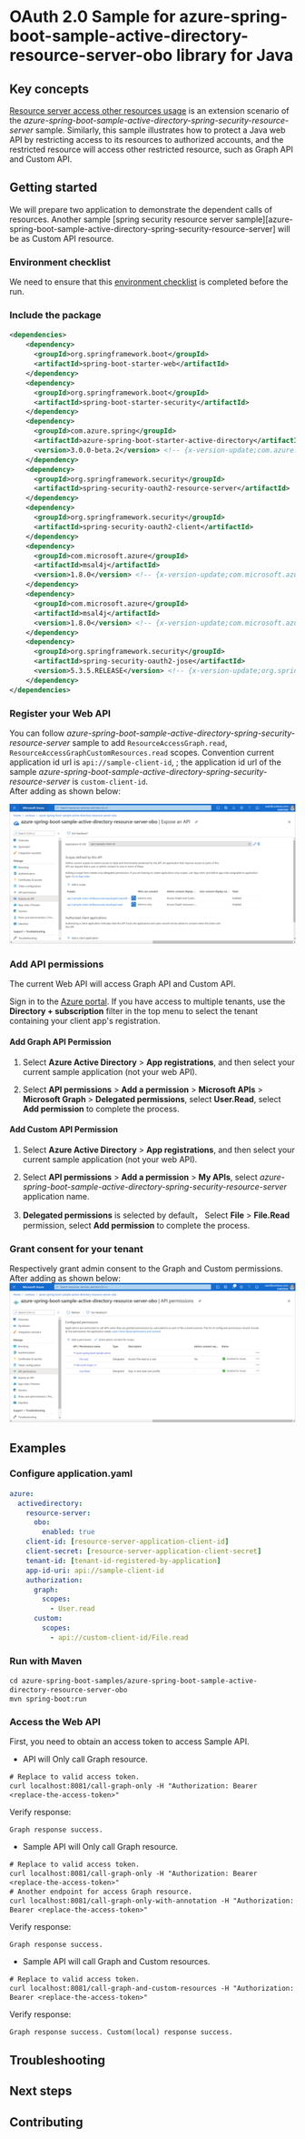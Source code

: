 # OAuth 2.0 Sample for azure-spring-boot-sample-active-directory-resource-server-obo library for Java

## Key concepts
[Resource server access other resources usage][resource-server-access-other-resources-usage] is an extension scenario of the *azure-spring-boot-sample-active-directory-spring-security-resource-server* sample. Similarly, this sample illustrates how to protect a Java web API by restricting access to its resources to authorized accounts, and the restricted resource will access other restricted resource, such as Graph API and Custom API.


## Getting started
We will prepare two application to demonstrate the dependent calls of resources.
Another sample [spring security resource server sample][azure-spring-boot-sample-active-directory-spring-security-resource-server] will be as Custom API resource.

### Environment checklist
We need to ensure that this [environment checklist][ready-to-run-checklist] is completed before the run.

### Include the package

```xml
<dependencies>
    <dependency>
      <groupId>org.springframework.boot</groupId>
      <artifactId>spring-boot-starter-web</artifactId>
    </dependency>
    <dependency>
      <groupId>org.springframework.boot</groupId>
      <artifactId>spring-boot-starter-security</artifactId>
    </dependency>
    <dependency>
      <groupId>com.azure.spring</groupId>
      <artifactId>azure-spring-boot-starter-active-directory</artifactId>
      <version>3.0.0-beta.2</version> <!-- {x-version-update;com.azure.spring:azure-spring-boot-starter-active-directory;current} -->
    </dependency>
    <dependency>
      <groupId>org.springframework.security</groupId>
      <artifactId>spring-security-oauth2-resource-server</artifactId>
    </dependency>
    <dependency>
      <groupId>org.springframework.security</groupId>
      <artifactId>spring-security-oauth2-client</artifactId>
    </dependency>
    <dependency>
      <groupId>com.microsoft.azure</groupId>
      <artifactId>msal4j</artifactId>
      <version>1.8.0</version> <!-- {x-version-update;com.microsoft.azure:msal4j;external_dependency} -->
    </dependency>
    <dependency>
      <groupId>com.microsoft.azure</groupId>
      <artifactId>msal4j</artifactId>
      <version>1.8.0</version> <!-- {x-version-update;com.microsoft.azure:msal4j;external_dependency} -->
    </dependency>
    <dependency>
      <groupId>org.springframework.security</groupId>
      <artifactId>spring-security-oauth2-jose</artifactId>
      <version>5.3.5.RELEASE</version> <!-- {x-version-update;org.springframework.security:spring-security-oauth2-jose;external_dependency} -->
    </dependency>
</dependencies>
```

### Register your Web API
You can follow *azure-spring-boot-sample-active-directory-spring-security-resource-server* sample to add `ResourceAccessGraph.read`, `ResourceAccessGraphCustomResources.read` scopes. 
Convention current application id url is `api://sample-client-id`, ; the application id url of the sample *azure-spring-boot-sample-active-directory-spring-security-resource-server* is `custom-client-id`.  
After adding as shown below:

   ![API Permissions](docs/resource-server-obo-add-scope.png)

### Add API permissions
The current Web API will access Graph API and Custom API. 

Sign in to the [Azure portal][azure-portal]. If you have access to multiple tenants, use the **Directory + subscription** filter  in the top menu to select the tenant containing your client app's registration.

#### Add Graph API Permission
1. Select **Azure Active Directory** > **App registrations**, and then select your current sample application (not your web API).

2. Select **API permissions** > **Add a permission** > **Microsoft APIs** > **Microsoft Graph** > **Delegated permissions**, select **User.Read**, select **Add permission** to complete the process.

#### Add Custom API Permission

1. Select **Azure Active Directory** > **App registrations**, and then select your current sample application (not your web API).

2. Select **API permissions** > **Add a permission** > **My APIs**, select *azure-spring-boot-sample-active-directory-spring-security-resource-server* application name.

3. **Delegated permissions** is selected by default， Select **File** > **File.Read** permission, select **Add permission** to complete the process.

### Grant consent for your tenant
Respectively grant admin consent to the Graph and Custom permissions. After adding as shown below:
   ![API Permissions](docs/resource-server-obo-add-permissions.png)

## Examples

### Configure application.yaml

```yaml
azure:
  activedirectory:
    resource-server:
      obo:
        enabled: true
    client-id: [resource-server-application-client-id]
    client-secret: [resource-server-application-client-secret]
    tenant-id: [tenant-id-registered-by-application]
    app-id-uri: api://sample-client-id
    authorization:
      graph:
        scopes:
          - User.read
      custom:
        scopes:
          - api://custom-client-id/File.read
```

### Run with Maven 

```shell
cd azure-spring-boot-samples/azure-spring-boot-sample-active-directory-resource-server-obo
mvn spring-boot:run
```

### Access the Web API
First, you need to obtain an access token to access Sample API.
- API will Only call Graph resource. 
```shell script
# Replace to valid access token.
curl localhost:8081/call-graph-only -H "Authorization: Bearer <replace-the-access-token>"
```
Verify response:
```text
Graph response success.
```

- Sample API will Only call Graph resource. 

```shell script
# Replace to valid access token.
curl localhost:8081/call-graph-only -H "Authorization: Bearer <replace-the-access-token>"
# Another endpoint for access Graph resource.
curl localhost:8081/call-graph-only-with-annotation -H "Authorization: Bearer <replace-the-access-token>"
```

Verify response:
```text
Graph response success.
```

- Sample API will call Graph and Custom resources. 

```shell script
# Replace to valid access token.
curl localhost:8081/call-graph-and-custom-resources -H "Authorization: Bearer <replace-the-access-token>"
```

Verify response:
```text
Graph response success. Custom(local) response success.
```

## Troubleshooting

## Next steps
## Contributing

<!-- LINKS -->
[azure-portal]: https://portal.azure.com/
[ready-to-run-checklist]: https://github.com/Azure/azure-sdk-for-java/blob/master/sdk/spring/azure-spring-boot-samples/README.md#ready-to-run-checklist
[resource-server-access-other-resources-usage]: https://github.com/Azure/azure-sdk-for-java/tree/master/sdk/spring/azure-spring-boot-starter-active-directory#resource-server-access-other-resources-usage
